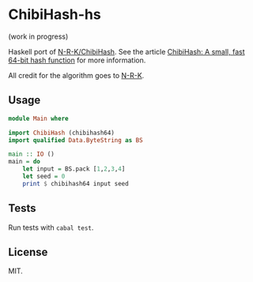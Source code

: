 # ChibiHash-hs

(work in progress)

Haskell port of [N-R-K/ChibiHash](https://github.com/N-R-K/ChibiHash). See the article [ChibiHash: A small, fast 64-bit hash function](https://nrk.neocities.org/articles/chibihash) for more information.

All credit for the algorithm goes to [N-R-K](https://github.com/N-R-K).

## Usage 

```haskell
module Main where

import ChibiHash (chibihash64)
import qualified Data.ByteString as BS

main :: IO ()
main = do
    let input = BS.pack [1,2,3,4]
    let seed = 0
    print $ chibihash64 input seed
```

## Tests

Run tests with `cabal test`.

## License

MIT.
